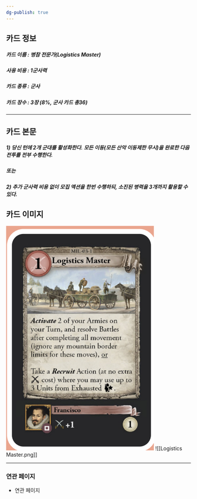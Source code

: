 ```yaml
---
dg-publish: true
---
```

## 카드 정보
##### 카드 이름 : 병참 전문가(Logistics Master)
##### 사용 비용 : 1군사력
##### 카드 종류 : 군사
##### 카드 장수 : 3장 (8%, 군사 카드 총36)
---
## 카드 본문
##### 1) 당신 턴에 2개 군대를 활성화한다. 모든 이동(모든 산악 이동제한 무시)을 완료한 다음 전투를 전부 수행한다.
##### 또는 
##### 2) 추가 군사력 비용 없이 모집 액션을 한번 수행하되, 소진된 병력을 3개까지 활용할 수 있다.

## 카드 이미지
<img src="\Assets\Logistics Master.png"/>
![[Logistics Master.png]]

--- 

### 연관 페이지
- 연관 페이지
